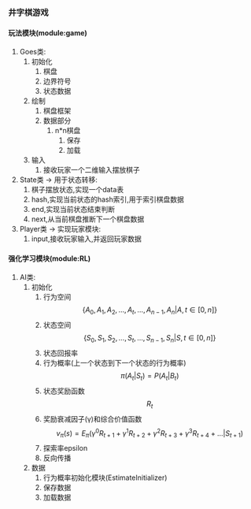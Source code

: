 ### 井字棋游戏
#### 玩法模块(module:game)
1. Goes类:
    1. 初始化
        1. 棋盘
        1. 边界符号
        1. 状态数据
    1. 绘制
        1. 棋盘框架
        1. 数据部分
            1. n*n棋盘
                1. 保存
                2. 加载
    1. 输入
        1. 接收玩家一个二维输入摆放棋子
1. State类 -> 用于状态转移:
    1. 棋子摆放状态,实现一个data表
    1. hash,实现当前状态的hash索引,用于索引棋盘数据
    1. end,实现当前状态结束判断
    1. next,从当前棋盘推断下一个棋盘数据
1. Player类 -> 实现玩家模块:
    1. input,接收玩家输入,并返回玩家数据
    
#### 强化学习模块(module:RL)
1. AI类:
    1. 初始化
        1. 行为空间 $$ \{A_0,A_1,A_2,\dots,A_t,\dots,A_{n-1},A_n \lvert A,t \in [0,n] \} $$
        1. 状态空间 $$ \{S_0,S_1,S_2,\dots,S_t,\dots,S_{n-1},S_n \lvert S,t \in [0,n] \} $$
        1. 状态回报率
        1. 行为概率(上一个状态到下一个状态的行为概率) $$ \pi(A_t \lvert S_t)=P(A_t \lvert B_t) $$
        1. 状态奖励函数 $$ R_t $$
        1. 奖励衰减因子(γ)和综合价值函数 $$ v_\pi(s)=E_\pi(\gamma^0R_{t+1} + \gamma^1R_{t+2} + \gamma^2R_{t+3} + \gamma^3R_{t+4} + \dots \lvert S_{t+1}) $$
        1. 探索率epsilon
        1. 反向传播
    1. 数据
        1. 行为概率初始化模块(EstimateInitializer)
        1. 保存数据
        1. 加载数据